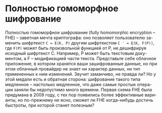 # Полностью гомоморфное шифрование
Полностью гомоморфное шифрование (fully homomorphic encryption –
FHE) – заветная мечта криптографа: оно позволяет пользователю за-
менить шифр­текст `C = E(K, P)` другим шифртекстом `C ′ = E(K, F(P))`,
где `F(P)` может быть произвольной функцией от P, не дешифрируя
исходный шифр­текст C. Например, P может быть текстовым доку-
ментом, а F – модификацией части текста. Представьте себе облачное
приложение, в котором хранятся ваши зашифрованные данные, но
при этом облачный провайдер не знает ни характер данных, ни тип
примененных к ним изменений. Звучит заманчиво, не правда ли?
Но у этой медали есть и обратная сторона: шифрование такого типа
медленное – настолько медленное, что даже самые простые опера-
ции заняли бы недопустимо много времени. Первая схема FHE была
придумана в 2009 году, с тех пор появились более эффективные вари-
анты, но по-прежнему не ясно, сможет ли FHE когда-нибудь достичь
быстроты, при которой станет полезным?